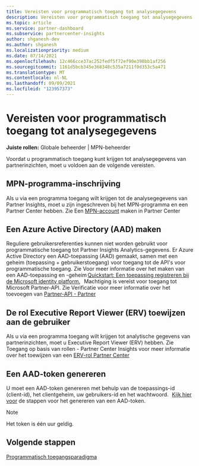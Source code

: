 ```yaml
---
title: Vereisten voor programmatisch toegang tot analysegegevens
description: Vereisten voor programmatisch toegang tot analysegegevens
ms.topic: article
ms.service: partner-dashboard
ms.subservice: partnercenter-insights
author: shganesh-dev
ms.author: shganesh
ms.localizationpriority: medium
ms.date: 07/14/2021
ms.openlocfilehash: 12c466cce37ac252fedf5f72ef90e390bb1af256
ms.sourcegitcommit: 1161d5bcb345e368348c535a7211f0d353c5a471
ms.translationtype: MT
ms.contentlocale: nl-NL
ms.lasthandoff: 09/09/2021
ms.locfileid: "123957373"
---
```

# <a name="prerequisites-to-programmatically-access-analytics-data"></a>Vereisten voor programmatisch toegang tot analysegegevens

**Juiste rollen:** Globale beheerder | MPN-beheerder

Voordat u programmatisch toegang kunt krijgen tot analysegegevens van partnerinzichten, moet u voldoen aan de volgende vereisten.

## <a name="mpn-program-enrollment"></a>MPN-programma-inschrijving

Als u via een programma toegang wilt krijgen tot de analysegegevens van Partner Insights, moet u zijn ingeschreven bij het MPN-programma en een Partner Center hebben. Zie Een [MPN-account](mpn-create-a-partner-center-account.md) maken in Partner Center

## <a name="create-azure-active-directory-aad-application"></a>Een Azure Active Directory (AAD) maken

Reguliere gebruikersreferenties kunnen niet worden gebruikt voor programmatische toegang tot Partner Insights Analytics-gegevens. Er Azure Active Directory een AAD-toepassing (AAD) gemaakt, samen met een geheim (toepassing + gebruikerstoegang) voor toegang tot de API's voor programmatische toegang. Zie Voor meer informatie over het maken van een AAD-toepassing en -geheim [Quickstart: Een toepassing registreren bij de Microsoft identity platform.](/azure/active-directory/develop/quickstart-register-app)   Machtiging is vereist voor toegang tot Microsoft Partner-API. Zie Verificatie voor meer informatie over het toevoegen van [Partner-API - Partner](/partner/develop/api-authentication#application-and-user-access)

## <a name="assign-executive-report-viewer-erv-role-to-the-user"></a>De rol Executive Report Viewer (ERV) toewijzen aan de gebruiker

Als u via een programma toegang wilt krijgen tot analytische gegevens van partnerinzichten, moet u Executive Report Viewer (ERV) hebben. Zie Toegang op basis van rollen - Partner Center Insights voor meer informatie over het toewijzen van een [ERV-rol Partner Center](insights-roles.md)

## <a name="generate-an-aad-token"></a>Een AAD-token genereren

U moet een AAD-token genereren met behulp van de toepassings-id (client-id), het clientgeheim, uw gebruikers-id en het wachtwoord.   [Kijk hier voor](insights-programmatic-first-api-call.md#token-generation) de stappen voor het genereren van een AAD-token.

> [!Note]
> Het token is één uur geldig.

## <a name="next-steps"></a>Volgende stappen
[Programmatisch toegangsparadigma](insights-programmatic-access-paradigm.md)